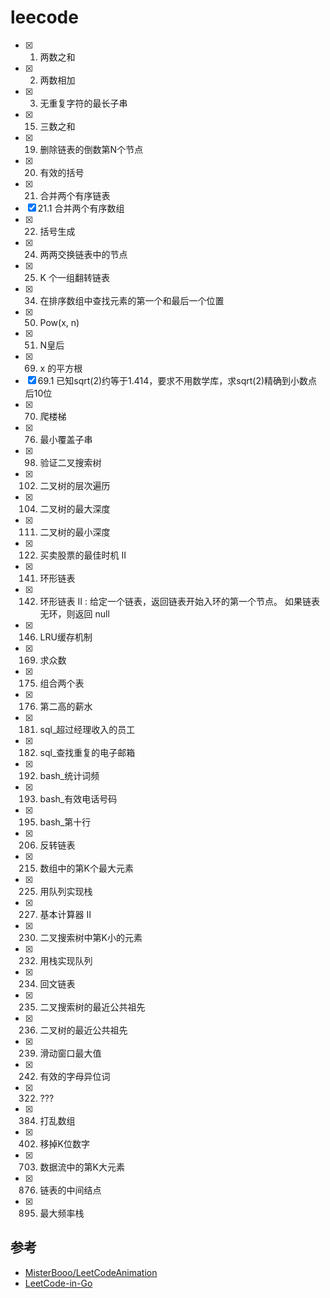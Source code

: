 # leecode
- [x] 1.   两数之和
- [x] 2.   两数相加
- [x] 3.   无重复字符的最长子串
- [x] 15.  三数之和
- [x] 19.  删除链表的倒数第N个节点
- [x] 20.  有效的括号
- [x] 21.  合并两个有序链表
- [x] 21.1 合并两个有序数组
- [x] 22.  括号生成
- [x] 24.  两两交换链表中的节点
- [x] 25.  K 个一组翻转链表
- [x] 34.  在排序数组中查找元素的第一个和最后一个位置
- [x] 50.  Pow(x, n)
- [x] 51.  N皇后
- [x] 69.  x 的平方根
- [x] 69.1 已知sqrt(2)约等于1.414，要求不用数学库，求sqrt(2)精确到小数点后10位
- [x] 70.  爬楼梯
- [x] 76.  最小覆盖子串
- [x] 98.  验证二叉搜索树
- [x] 102. 二叉树的层次遍历
- [x] 104. 二叉树的最大深度
- [x] 111. 二叉树的最小深度
- [x] 122. 买卖股票的最佳时机 II
- [x] 141. 环形链表
- [x] 142. 环形链表 II : 给定一个链表，返回链表开始入环的第一个节点。 如果链表无环，则返回 null
- [x] 146. LRU缓存机制
- [x] 169. 求众数
- [x] 175. 组合两个表
- [x] 176. 第二高的薪水
- [x] 181. sql_超过经理收入的员工
- [x] 182. sql_查找重复的电子邮箱
- [x] 192. bash_统计词频
- [x] 193. bash_有效电话号码
- [x] 195. bash_第十行
- [x] 206. 反转链表
- [x] 215. 数组中的第K个最大元素
- [x] 225. 用队列实现栈
- [x] 227. 基本计算器 II
- [x] 230. 二叉搜索树中第K小的元素
- [x] 232. 用栈实现队列
- [x] 234. 回文链表
- [x] 235. 二叉搜索树的最近公共祖先
- [x] 236. 二叉树的最近公共祖先
- [x] 239. 滑动窗口最大值
- [x] 242. 有效的字母异位词
- [x] 322. ???
- [x] 384. 打乱数组
- [x] 402. 移掉K位数字
- [x] 703. 数据流中的第K大元素
- [x] 876. 链表的中间结点
- [x] 895. 最大频率栈

## 参考
- [MisterBooo/LeetCodeAnimation](https://github.com/MisterBooo/LeetCodeAnimation/tree/master/notes)
- [LeetCode-in-Go](https://github.com/aQuaYi/LeetCode-in-Go/tree/master/Algorithms)